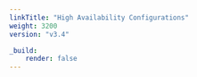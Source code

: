 ```yaml
---
linkTitle: "High Availability Configurations"
weight: 3200
version: "v3.4"

_build:
    render: false
---
```

